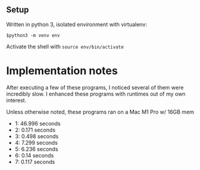 ## Setup
Written in python 3, isolated environment with virtualenv:
```
$python3 -m venv env
```

Activate the shell with
```source env/bin/activate```

# Implementation notes
After executing a few of these programs, I noticed several of them were incredibly slow.
I enhanced these programs with runtimes out of my own interest.

Unless otherwise noted, these programs ran on a Mac M1 Pro w/ 16GB mem

- 1: 46.996 seconds
- 2: 0.171 seconds
- 3: 0.498 seconds
- 4: 7.299 seconds
- 5: 6.236 seconds
- 6: 0.14 seconds
- 7: 0.117 seconds